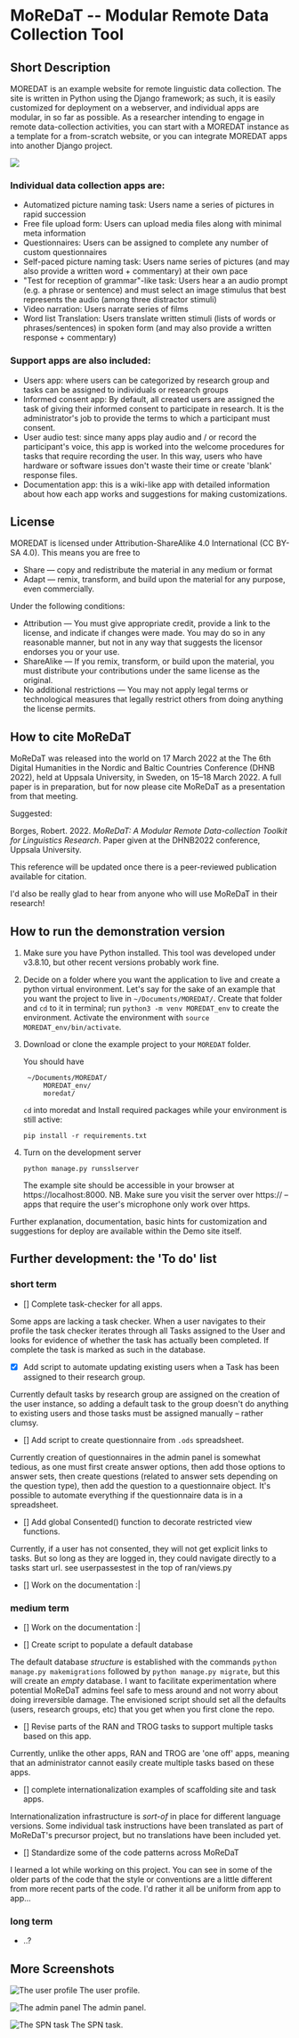 # MoReDaT -- Modular Remote Data Collection Tool 

## Short Description

MOREDAT is an example website for remote linguistic data collection. The site is written in Python using the Django framework; as such, it is easily customized for deployment on a webserver, and individual apps are modular, in so far as possible. As a researcher intending to engage in remote data-collection activities, you can start with a MOREDAT instance as a template for a from-scratch website, or you can integrate MOREDAT apps into another Django project. 


![](media/screenshot_landing-page.png)

### Individual data collection apps are:

* Automatized picture naming task: Users name a series of pictures in rapid succession
* Free file upload form: Users can upload media files along with minimal meta information
* Questionnaires: Users can be assigned to complete any number of custom questionnaires
* Self-paced picture naming task: Users name series of pictures (and may also provide a written word + commentary) at their own pace
* "Test for reception of grammar"-like task: Users hear a an audio prompt (e.g. a phrase or sentence) and must select an image stimulus that best represents the audio (among three distractor stimuli)
* Video narration: Users narrate series of films
* Word list Translation: Users translate written stimuli (lists of words or phrases/sentences) in spoken form (and may also provide a written response + commentary)

### Support apps are also included:

* Users app: where users can be categorized by research group and tasks can be assigned to individuals or research groups
* Informed consent app: By default, all created users are assigned the task of giving their informed consent to participate in research. It is the administrator's job to provide the terms to which a participant must consent.
* User audio test: since many apps play audio and / or record the participant's voice, this app is worked into the welcome procedures for tasks that require recording the user. In this way, users who have hardware or software issues don't waste their time or create 'blank' response files.
* Documentation app: this is a wiki-like app with detailed information about how each app works and suggestions for making customizations.


## License

MOREDAT is licensed under Attribution-ShareAlike 4.0 International (CC BY-SA 4.0). This means you are free to 

* Share — copy and redistribute the material in any medium or format
* Adapt — remix, transform, and build upon the material
for any purpose, even commercially. 

Under the following conditions:

* Attribution — You must give appropriate credit, provide a link to the license, and indicate if changes were made. You may do so in any reasonable manner, but not in any way that suggests the licensor endorses you or your use.
* ShareAlike — If you remix, transform, or build upon the material, you must distribute your contributions under the same license as the original.
* No additional restrictions — You may not apply legal terms or technological measures that legally restrict others from doing anything the license permits.


## How to cite MoReDaT

MoReDaT was released into the world on 17 March 2022 at the The 6th Digital Humanities in the Nordic and Baltic Countries Conference (DHNB 2022), held at Uppsala University, in Sweden, on 15–18 March 2022. A full paper is in preparation, but for now please cite MoReDaT as a presentation from that meeting.

Suggested:

Borges, Robert. 2022. *MoReDaT: A Modular Remote Data-collection Toolkit for Linguistics Research*. Paper given at the DHNB2022 conference, Uppsala University.

This reference will be updated once there is a peer-reviewed publication available for citation.

I'd also be really glad to hear from anyone who will use MoReDaT in their research!


## How to run the demonstration version

1. Make sure you have Python installed. This tool was developed under v3.8.10, but other recent versions probably work fine.
2. Decide on a folder where you want the application to live and create a python virtual environment. Let's say for the sake of an example that you want the project to live in `~/Documents/MOREDAT/`. Create that folder and `cd` to it in terminal; run `python3 -m venv MOREDAT_env` to create the environment. Activate the environment with `source MOREDAT_env/bin/activate`.
3. Download or clone the example project to your `MOREDAT` folder.

	You should have 

		~/Documents/MOREDAT/
			MOREDAT_env/
			moredat/

 	`cd` into moredat and Install required packages while your environment is still active: 
 	
 	`pip install -r requirements.txt`
 	
4. Turn on the development server

    `python manage.py runsslserver` 

	The example site should be accessible in your browser at https://localhost:8000. NB. Make sure you visit the server over https:// – apps that require the user's microphone only work over https.

Further explanation, documentation, basic hints for customization and suggestions for deploy are available within the Demo site itself.


## Further development: the 'To do' list

### short term

* [] Complete task-checker for all apps. 

Some apps are lacking a task checker. When a user navigates to their profile the task checker iterates through all Tasks assigned to the User and looks for evidence of whether the task has actually been completed. If complete the task is marked as such in the database.

* [x] Add script to automate updating existing users when a Task has been assigned to their research group.

Currently default tasks by research group are assigned on the creation of the user instance, so adding a default task to the group doesn't do anything to existing users and those tasks must be assigned manually – rather clumsy.

* [] Add script to create questionnaire from `.ods` spreadsheet.

Currently creation of questionnaires in the admin panel is somewhat tedious, as one must first create answer options, then add those options to answer sets, then create questions (related to answer sets depending on the question type), then add the question to a questionnaire object. It's possible to automate everything if the questionnaire data is in a spreadsheet.

* [] Add global Consented() function to decorate restricted view functions. 

Currently, if a user has not consented, they will not get explicit links to tasks. But so long as they are logged in, they could navigate directly to a tasks start url. see userpassestest in the top of ran/views.py

* [] Work on the documentation :|


### medium term

* [] Work on the documentation :|

* [] Create script to populate a default database

The default database *structure* is established with the commands `python manage.py makemigrations` followed by `python manage.py migrate`, but this will create an *empty* database. I want to facilitate experimentation where potential MoReDaT admins feel safe to mess around and not worry about doing irreversible damage. The envisioned script should set all the defaults (users, research groups, etc) that you get when you first clone the repo.

* [] Revise parts of the RAN and TROG tasks to support multiple tasks based on this app.

Currently, unlike the other apps, RAN and TROG are 'one off' apps, meaning that an administrator cannot easily create multiple tasks based on these apps.

* [] complete internationalization examples of scaffolding site and task apps. 

Internationalization infrastructure is *sort-of* in place for different language versions. Some individual task instructions have been translated as part of MoReDaT's precursor project, but no translations have been included yet.

* [] Standardize some of the code patterns across MoReDaT

I learned a lot while working on this project. You can see in some of the older parts of the code that the style or conventions are a little different from more recent parts of the code. I'd rather it all be uniform from app to app...

### long term

* ..?


## More Screenshots

![The user profile](media/screenshot_user-profile.png)
The user profile.

![The admin panel](media/screenshot_admin-page.png)
The admin panel.

![The SPN task](media/screenshot_spn-task.png)
The SPN task.